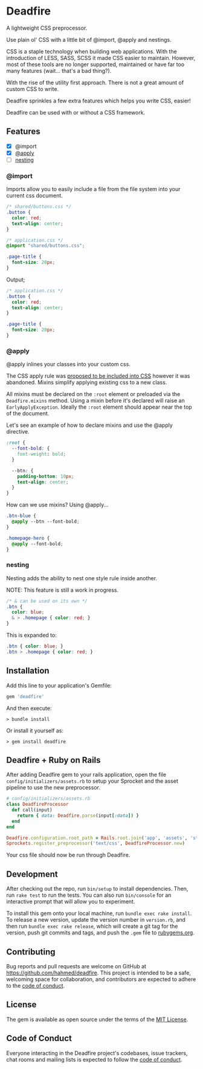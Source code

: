 # Deadfire

A lightweight CSS preprocessor.

Use plain ol' CSS with a little bit of @import, @apply and nestings.

CSS is a staple technology when building web applications. With the introduction of LESS, SASS, SCSS it made CSS easier to maintain. However, most of these tools are no longer supported, maintained or have far too many features (wait... that's a bad thing?).

With the rise of the utility first approach. There is not a great amount of custom CSS to write.

Deadfire sprinkles a few extra features which helps you write CSS, easier!

Deadfire can be used with or without a CSS framework.

## Features

- [x] @import
- [x] [@apply](https://tabatkins.github.io/specs/css-apply-rule/)
- [ ] [nesting](https://drafts.csswg.org/css-nesting-1)

### @import

Imports allow you to easily include a file from the file system into your current css document.

```CSS
/* shared/buttons.css */
.button {
  color: red;
  text-align: center;
}

/* application.css */
@import "shared/buttons.css";

.page-title {
  font-size: 20px;
}
```

Output;

```CSS
/* application.css */
.button {
  color: red;
  text-align: center;
}

.page-title {
  font-size: 20px;
}
```

### @apply

@apply inlines your classes into your custom css.

The CSS apply rule was [proposed to be included into CSS](https://tabatkins.github.io/specs/css-apply-rule/) however it was abandoned. Mixins simplify applying existing css to a new class.

All mixins must be declared on the `:root` element or preloaded via the `Deadfire.mixins` method. Using a mixin before it's declared will raise an `EarlyApplyException`. Ideally the `:root` element should appear near the top of the document.

Let's see an example of how to declare mixins and use the @apply directive.

```CSS
:root {
  --font-bold: {
    font-weight: bold;
  }

  --btn: {
    padding-bottom: 10px;
    text-align: center;
  }
}
```

How can we use mixins? Using @apply...

```CSS
.btn-blue {
  @apply --btn --font-bold;
}

.homepage-hero {
  @apply --font-bold;
}
```

### nesting

Nesting adds the ability to nest one style rule inside another.

NOTE: This feature is still a work in progress.

```CSS
/* & can be used on its own */
.btn {
  color: blue;
  & > .homepage { color: red; }
}
```

This is expanded to:

```CSS
.btn { color: blue; }
.btn > .homepage { color: red; }
```

## Installation

Add this line to your application's Gemfile:

```ruby
gem 'deadfire'
```

And then execute:

  `> bundle install`

Or install it yourself as:

  `> gem install deadfire`

## Deadfire + Ruby on Rails

After adding Deadfire gem to your rails application, open the file `config/initializers/assets.rb` to setup your Sprocket and the asset pipeline to use the new preprocessor.

```ruby
# config/initializers/assets.rb
class DeadfireProcessor
  def call(input)
    return { data: Deadfire.parse(input[:data]) }
  end
end

Deadfire.configuration.root_path = Rails.root.join('app', 'assets', 'stylesheets')
Sprockets.register_preprocessor('text/css', DeadfireProcessor.new)
```

Your css file should now be run through Deadfire.
## Development

After checking out the repo, run `bin/setup` to install dependencies. Then, run `rake test` to run the tests. You can also run `bin/console` for an interactive prompt that will allow you to experiment.

To install this gem onto your local machine, run `bundle exec rake install`. To release a new version, update the version number in `version.rb`, and then run `bundle exec rake release`, which will create a git tag for the version, push git commits and tags, and push the `.gem` file to [rubygems.org](https://rubygems.org).

## Contributing

Bug reports and pull requests are welcome on GitHub at https://github.com/hahmed/deadfire. This project is intended to be a safe, welcoming space for collaboration, and contributors are expected to adhere to the [code of conduct](https://github.com/hahmed/deadfire/blob/master/CODE_OF_CONDUCT.md).


## License

The gem is available as open source under the terms of the [MIT License](https://opensource.org/licenses/MIT).

## Code of Conduct

Everyone interacting in the Deadfire project's codebases, issue trackers, chat rooms and mailing lists is expected to follow the [code of conduct](https://github.com/hahmed/deadfire/blob/master/CODE_OF_CONDUCT.md).
